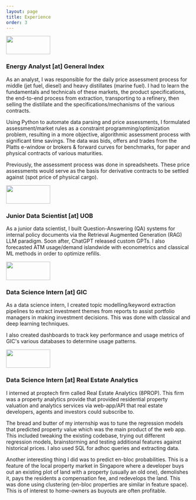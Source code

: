 ```yaml
---
layout: page
title: Experience
order: 3
---
```

<div class="exp">
    <img class="exp2" src="{{ site.imageurl }}/Logos/GX1.png" width='120px' height='50px'>
    <div>
        <h3> Energy Analyst [at] General Index</h3>
        <p>
        As an analyst, I was responsible for the daily price assessment process for middle (jet fuel, diesel) and heavy distillates (marine fuel). I had to learn the fundamentals and technicals of these markets, the product specifications, the end-to-end process from extraction, transporting to a refinery, then selling the distillate and the specifications/mechanisms of the various contracts.
        </p>
        <p> 
        Using Python to automate data parsing and price assessments, I formulated assessment/market rules as a constraint programming/optimization problem, resulting in a more objective, algorithmic assessment process with significant time savings. The data was bids, offers and trades from the Platts e-window or brokers & forward curves for benchmarks, for paper and physical contracts of various maturities. 
        </p>
        <p>
        Previously, the assessment process was done in spreadsheets. These price assessments would serve as the basis for derivative contracts to be settled against (spot price of physical cargo).
        </p>
    </div>
</div>

<div class="exp">
    <img class="exp2" src="{{ site.imageurl }}/Logos/UOB.png" width='120px' height='50px'>
    <div>
        <h3> Junior Data Scientist [at] UOB</h3>
        <p>
        As a junior data scientist, I built Question-Answering (QA) systems for internal policy documents via the Retrieval Augmented Generation (RAG) LLM paradigm. Soon after, ChatGPT released custom GPTs.
        I also forecasted ATM usage/demand islandwide with econometrics and classical ML methods in order to optimize refills. 
        </p>
    </div>
</div>

<div class="exp">
    <img class="exp2" src="{{ site.imageurl }}/Logos/GIC.png" width='120px' height='50px'>
    <div>
        <h3> Data Science Intern [at] GIC</h3>
        <p>
        As a data science intern, I created topic modelling/keyword extraction pipelines to extract investment themes from reports to assist portfolio managers in making investment decisions. This was done with classical and deep learning techniques. 
        </p>
        <p>
        I also created dashboards to track key performance and usage metrics of GIC's various databases to determine usage patterns.
        </p>
    </div>
</div>

<div class="exp">
    <img class="exp2" src="{{ site.imageurl }}/Logos/REA.png" width='120px' height='50px'>
    <div>
        <h3> Data Science Intern [at] Real Estate Analytics</h3>
        <p>
        I interned at proptech firm called Real Estate Analytics (8PROP). This firm was a property analytics provide that provided residential property valuation and analytics services via web-app/API that real estate developers, agents and investors could subscribe to. 
        </p>
        <p>
        The bread and butter of my internship was to tune the regression models that predicted property value which was the main product of the web app. This included tweaking the existing codebase, trying out different regression models, brainstorming and testing additional features against historical prices. I also used SQL for adhoc queries and extracting data.
        </p>
        <p>
        Another interesting thing I did was to predict en-bloc probabilities. This is a feature of the local property market in Singapore where a developer buys out an existing plot of land with a property (usually an old one), demolishes it, pays the residents a compensation fee, and redevelops the land. This was done using clustering (en-bloc properties are similar in feature space). This is of interest to home-owners as buyouts are often profitable.
        </p>
    </div>
</div>

